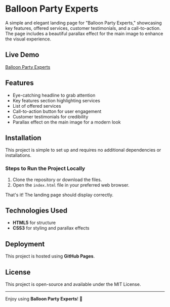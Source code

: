 # Balloon Party Experts

A simple and elegant landing page for "Balloon Party Experts," showcasing key features, offered services, customer testimonials, and a call-to-action. The page includes a beautiful parallax effect for the main image to enhance the visual experience.

## Live Demo
[Balloon Party Experts](https://valentinavolgina2.github.io/)

## Features
- Eye-catching headline to grab attention
- Key features section highlighting services
- List of offered services
- Call-to-action button for user engagement
- Customer testimonials for credibility
- Parallax effect on the main image for a modern look

## Installation
This project is simple to set up and requires no additional dependencies or installations.

### Steps to Run the Project Locally
1. Clone the repository or download the files.
2. Open the `index.html` file in your preferred web browser.

That's it! The landing page should display correctly.

## Technologies Used
- **HTML5** for structure
- **CSS3** for styling and parallax effects

## Deployment
This project is hosted using **GitHub Pages**.

## License
This project is open-source and available under the MIT License.

---
Enjoy using **Balloon Party Experts**! 🎈

